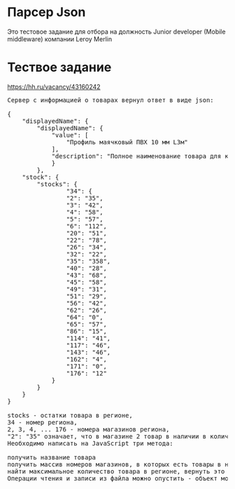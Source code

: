 # Парсер Json
Это тестовое задание для отбора на должность Junior developer (Mobile middleware) компании Leroy Merlin

# Тествое задание
https://hh.ru/vacancy/43160242
<pre>
Сервер с информацией о товарах вернул ответ в виде json: 

{
    "displayedName": {
        "displayedName": {
            "value": [
                "Профиль маячковый ПВХ 10 мм L3м"
            ],
            "description": "Полное наименование товара для клиента"
            }
        },
    "stock": {
        "stocks": {
                "34": {
                "2": "35",
                "3": "42",
                "4": "58",
                "5": "57",
                "6": "112",
                "20": "51",
                "22": "78",
                "26": "34",
                "32": "22",
                "35": "358",
                "40": "28",
                "43": "68",
                "45": "58",
                "49": "31",
                "51": "29",
                "56": "42",
                "62": "26",
                "64": "0",
                "65": "57",
                "86": "15",
                "114": "41",
                "117": "46",
                "143": "46",
                "162": "4",
                "171": "0",
                "176": "12"
            }
        }
    }
}

stocks - остатки товара в регионе,
34 - номер региона,
2, 3, 4, ... 176 - номера магазинов региона,
"2": "35" означает, что в магазине 2 товар в наличии в количестве 356 штук
Необходимо написать на JavaScript три метода:

получить название товара
получить массив номеров магазинов, в которых есть товары в наличии
найти максимальное количество товара в регионе, вернуть это количество и номер магазина
Операции чтения и записи из файла можно опустить - объект можно сразу положить в переменную.
</pre>
